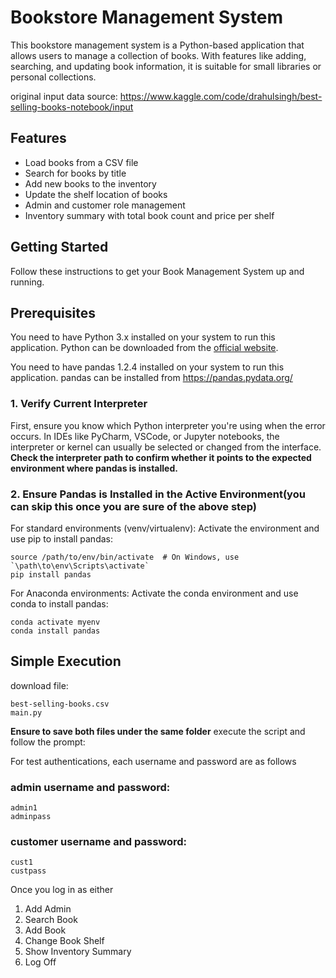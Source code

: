 # Bookstore Management System

This bookstore management system is a Python-based application that allows users to manage a collection of books. With features like adding, searching, and updating book information, it is suitable for small libraries or personal collections.

original input data source: https://www.kaggle.com/code/drahulsingh/best-selling-books-notebook/input

## Features

- Load books from a CSV file
- Search for books by title
- Add new books to the inventory
- Update the shelf location of books
- Admin and customer role management
- Inventory summary with total book count and price per shelf

## Getting Started

Follow these instructions to get your Book Management System up and running.

## Prerequisites

You need to have Python 3.x installed on your system to run this application. Python can be downloaded from the [official website](https://www.python.org/downloads/).

You need to have pandas 1.2.4 installed on your system to run this application. pandas can be installed from https://pandas.pydata.org/

### 1. Verify Current Interpreter

First, ensure you know which Python interpreter you're using when the error occurs. In IDEs like PyCharm, VSCode, or Jupyter notebooks, the interpreter or kernel can usually be selected or changed from the interface. **Check the interpreter path to confirm whether it points to the expected environment where pandas is installed.**

### 2. Ensure Pandas is Installed in the Active Environment(you can skip this once you are sure of the above step)
For standard environments (venv/virtualenv):
Activate the environment and use pip to install pandas:

    source /path/to/env/bin/activate  # On Windows, use `\path\to\env\Scripts\activate`
    pip install pandas
    
For Anaconda environments:
Activate the conda environment and use conda to install pandas:

    conda activate myenv
    conda install pandas


## Simple Execution
download file:

    best-selling-books.csv
    main.py
    
**Ensure to save both files under the same folder**
execute the script and follow the prompt:

For test authentications, each username and password are as follows

### admin username and password:
    admin1
    adminpass

### customer username and password:
    cust1
    custpass

Once you log in as either 
1. Add Admin
2. Search Book
3. Add Book
4. Change Book Shelf
5. Show Inventory Summary
6. Log Off
